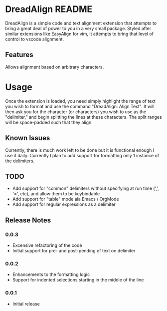 # DreadAlign README

DreadAlign is a simple code and text alignment extension that attempts to bring
a great deal of power to you in a very small package. Styled after similar
extensions like EasyAlign for vim, it attempts to bring that level of control
to vscode alignment.

## Features

Allows alignment based on arbitrary characters.

# Usage

Once the extension is loaded, you need simply highlight the range of text you
wish to format and use the command "DreadAlign: Align Text". It will then ask
you for the character (or characters) you wish to use as the "delimiter," and
begin splitting the lines at these characters. The split ranges will be
space-padded such that they align.

## Known Issues

Currently, there is much work left to be done but it is functional enough I use
it daily. Currently I plan to add support for formatting only 1 instance of
the delimiters.

## TODO

* Add support for "common" delimiters without specifying at run time (',', '=', etc), and allow them to be keybindable
* Add support for "table" mode ala Emacs / OrgMode
* Add support for regular expressions as a delimiter

## Release Notes

### 0.0.3

* Excensive refactoring of the code
* Initial support for pre- and post-pending of text on delimiter

### 0.0.2

* Enhancements to the formatting logic
* Support for indented selections starting in the middle of the line

### 0.0.1

* Initial release
